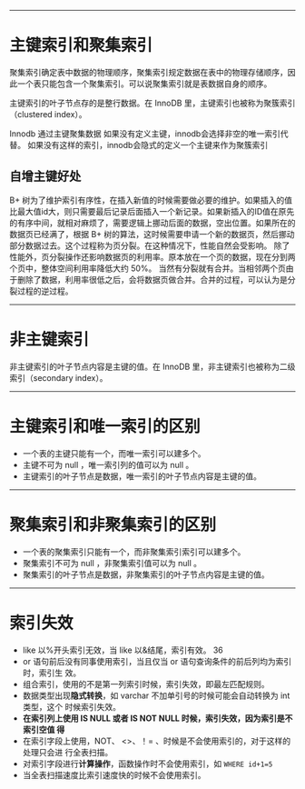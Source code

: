 

___
# 主键索引和聚集索引
聚集索引确定表中数据的物理顺序，聚集索引规定数据在表中的物理存储顺序，因此一个表只能包含一个聚集索引。可以说聚集索引就是表数据自身的顺序。

主键索引的叶子节点存的是整行数据。在 InnoDB 里，主键索引也被称为聚簇索引（clustered index）。

Innodb 通过主键聚集数据
如果没有定义主键，innodb会选择非空的唯一索引代替。
如果没有这样的索引，innodb会隐式的定义一个主键来作为聚簇索引

## 自增主键好处
B+ 树为了维护索引有序性，在插入新值的时候需要做必要的维护。如果插入的值比最大值id大，则只需要最后记录后面插入一个新记录。如果新插入的ID值在原先的有序中间，就相对麻烦了，需要逻辑上挪动后面的数据，空出位置。如果所在的数据页已经满了，根据 B+ 树的算法，这时候需要申请一个新的数据页，然后挪动部分数据过去。这个过程称为页分裂。在这种情况下，性能自然会受影响。
除了性能外，页分裂操作还影响数据页的利用率。原本放在一个页的数据，现在分到两个页中，整体空间利用率降低大约 50%。
当然有分裂就有合并。当相邻两个页由于删除了数据，利用率很低之后，会将数据页做合并。合并的过程，可以认为是分裂过程的逆过程。

___
# 非主键索引
非主键索引的叶子节点内容是主键的值。在 InnoDB 里，非主键索引也被称为二级索引（secondary index）。

___
# 主键索引和唯一索引的区别
* 一个表的主键只能有一个，而唯一索引可以建多个。
* 主键不可为 null ，唯一索引列的值可以为 null 。
* 主键索引的叶子节点是数据，唯一索引的叶子节点内容是主键的值。

___
# 聚集索引和非聚集索引的区别
* 一个表的聚集索引只能有一个，而非聚集索引索引可以建多个。
* 聚集索引不可为 null ，非聚集索引值可以为 null 。
* 聚集索引的叶子节点是数据，非聚集索引的叶子节点内容是主键的值。

___
# 索引失效
- like 以%开头索引无效，当 like 以&结尾，索引有效。
36
- or 语句前后没有同事使用索引，当且仅当 or 语句查询条件的前后列均为索引时，索引生
效。
- 组合索引，使用的不是第一列索引时候，索引失效，即最左匹配规则。
- 数据类型出现**隐式转换**，如 varchar 不加单引号的时候可能会自动转换为 int 类型，这个
时候索引失效。
- **在索引列上使用 IS NULL 或者 IS NOT NULL 时候，索引失效，因为索引是不索引空值
得**
- 在索引字段上使用，NOT、 <>、！= 、时候是不会使用索引的，对于这样的处理只会进
行全表扫描。
- 对索引字段进行**计算操作**，函数操作时不会使用索引，如 `WHERE id+1=5`
- 当全表扫描速度比索引速度快的时候不会使用索引。